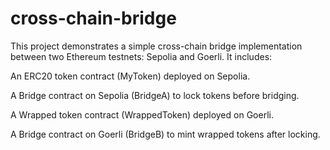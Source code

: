 # cross-chain-bridge
This project demonstrates a simple cross-chain bridge implementation between two Ethereum testnets: Sepolia and Goerli. It includes:

An ERC20 token contract (MyToken) deployed on Sepolia.

A Bridge contract on Sepolia (BridgeA) to lock tokens before bridging.

A Wrapped token contract (WrappedToken) deployed on Goerli.

A Bridge contract on Goerli (BridgeB) to mint wrapped tokens after locking.
